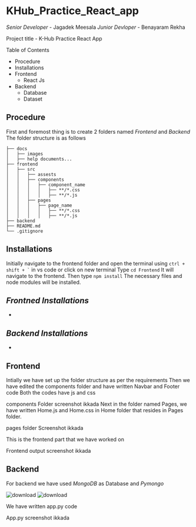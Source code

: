  # KHub_Practice_React_app
*Senior Developer* - Jagadek Meesala
*Junior Devloper* - Benayaram Rekha

Project title - K-Hub Practice React App

Table of Contents
- Procedure
- Installations
- Frontend
   - React Js
- Backend
   - Database
   - Dataset

 ## Procedure
First and foremost thing is to create 2 folders named *Frontend* and *Backend*
The folder structure is as follows

```
├── docs
│   ├── images
│   ├── help documents...
├── frontend 
│   ├── src
│   │   ├── assests
│   │   ├── components
│   │   │   ├── component_name
│   │   │   │   ├── **/*.css
│   │   │   │   ├── **/*.js
│   │   ├── pages
│   │   │   ├── page_name
│   │   │   │   ├── **/*.css
│   │   │   │   ├── **/*.js
├── backend
├── README.md
└── .gitignore
```

## Installations
Initially navigate to the frontend folder and open the terminal using ``` ctrl + shift + ` ``` in vs code or click on new terminal
Type ``` cd Frontend ```
It will navigate to the frontend. Then type ``` npm install ```
The necessary files and node modules will be installed.

*Frontned Installations*
- 
-
*Backend Installations*
-
-

## Frontend
Intially we have set up the folder structure as per the requirements
Then we have edited the components folder and have written Navbar and Footer code
Both the codes have js and css 

components Folder screenshot ikkada
Next in the folder named Pages, we have written Home.js and Home.css in Home folder that resides in Pages folder.

pages folder Screenshot ikkada

This is the frontend part that we have worked on

Frontend output screenshot ikkada


## Backend
For backend we have used *MongoDB* as Database and *Pymongo*

![download](https://github.com/jagadekmeesala/KHub_Practice_React_app/assets/85881386/7ae80d46-d0c8-4b5e-b6fe-464e6ff74dc2)                ![download](https://github.com/jagadekmeesala/KHub_Practice_React_app/assets/85881386/e01e51b8-f68d-46de-8afb-58e57a616723)

We have written app.py code

App.py screenshot ikkada




